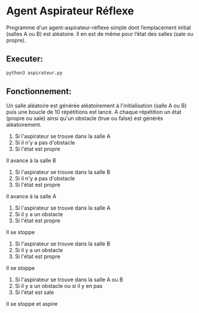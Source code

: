 # Agent Aspirateur Réflexe
Programme d'un agent-aspirateur-réflexe simple
dont l’emplacement initial (salles A ou B) est aléatoire. Il en est de
même pour l’état des salles (sale ou propre).
## Executer:
```bash
python3 aspirateur.py
```
## Fonctionnement:

Un salle aléatoire est générée aléatoirement à l'initialisation (salle A ou B) puis une boucle de 10 répétitions est lancé.
A chaque répétition un état (propre ou sale) ainsi qu'un obstacle (true ou false) est générés aléatoirement.

1. Si l'aspirateur se trouve dans la salle A
2. Si il n'y a pas d'obstacle
3. Si l'état est propre

Il avance à la salle B

1. Si l'aspirateur se trouve dans la salle B
2. Si il n'y a pas d'obstacle
3. Si l'état est propre

Il avance à la salle A

1. Si l'aspirateur se trouve dans la salle A
2. Si il y a un obstacle
3. Si l'état est propre

Il se stoppe 

1. Si l'aspirateur se trouve dans la salle B
2. Si il y a un obstacle
3. Si l'état est propre

Il se stoppe 

1. Si l'aspirateur se trouve dans la salle A ou B
2. Si il y a un obstacle ou si il y en pas
3. Si l'état est sale

Il se stoppe et aspire



